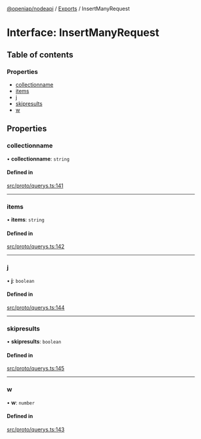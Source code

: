 [@openiap/nodeapi](../README.md) / [Exports](../modules.md) / InsertManyRequest

# Interface: InsertManyRequest

## Table of contents

### Properties

- [collectionname](InsertManyRequest.md#collectionname)
- [items](InsertManyRequest.md#items)
- [j](InsertManyRequest.md#j)
- [skipresults](InsertManyRequest.md#skipresults)
- [w](InsertManyRequest.md#w)

## Properties

### collectionname

• **collectionname**: `string`

#### Defined in

[src/proto/querys.ts:141](https://github.com/openiap/nodeapi/blob/a159861/src/proto/querys.ts#L141)

___

### items

• **items**: `string`

#### Defined in

[src/proto/querys.ts:142](https://github.com/openiap/nodeapi/blob/a159861/src/proto/querys.ts#L142)

___

### j

• **j**: `boolean`

#### Defined in

[src/proto/querys.ts:144](https://github.com/openiap/nodeapi/blob/a159861/src/proto/querys.ts#L144)

___

### skipresults

• **skipresults**: `boolean`

#### Defined in

[src/proto/querys.ts:145](https://github.com/openiap/nodeapi/blob/a159861/src/proto/querys.ts#L145)

___

### w

• **w**: `number`

#### Defined in

[src/proto/querys.ts:143](https://github.com/openiap/nodeapi/blob/a159861/src/proto/querys.ts#L143)
